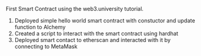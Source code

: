 First Smart Contract using the web3.university tutorial.

1. Deployed simple hello world smart contract with constuctor and update function to Alchemy
2. Created a script to interact with the smart contract using hardhat 
3. Deployed smart contact to etherscan and interacted with it by connecting to MetaMask
